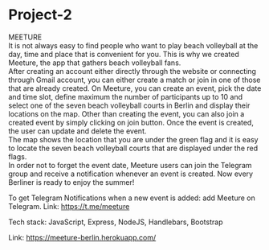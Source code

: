 # Project-2
MEETURE <br>
It is not always easy to find people who want to play beach volleyball at the day, time and place that is convenient for you. This is why we created Meeture, the app that gathers beach volleyball fans. <br>
After creating an account either directly through the website or connecting through Gmail account, you can either create a match or join in one of those that are already created. On Meeture, you can create an event, pick the date and time slot, define maximum the number of participants up to 10 and select one of the seven beach volleyball courts in Berlin and display their locations on the map. Other than creating the event, you can also join a created event by simply clicking on join button. Once the event is created, the user can update and delete the event. <br>
The map shows the location that you are under the green flag and it is easy to locate the seven beach volleyball courts that are displayed under the red flags. <br>
In order not to forget the event date, Meeture users can join the Telegram group and receive a notification whenever an event is created.
Now every Berliner is ready to enjoy the summer!

To get Telegram Notifications when a new event is added: add Meeture on Telegram. Link: https://t.me/meeture 

Tech stack: JavaScript, Express, NodeJS, Handlebars, Bootstrap

Link: https://meeture-berlin.herokuapp.com/

